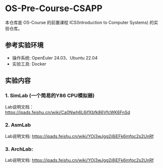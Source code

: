 # OS-Pre-Course-CSAPP

本仓库是 OS-Course 的前置课程 ICS(Introduction to Computer Systems) 的实验仓库。

## 参考实验环境

- 操作系统: OpenEuler 24.03、Ubuntu 22.04
- 实验工具: Docker

## 实验内容

### 1. SimLab (一个简易的Y86 CPU模拟器)
Lab说明文档：https://ipads.feishu.cn/wiki/Ca0Nwh6L6ifXbfk86VfcWK6FnSd

### 2. AsmLab
Lab说明文档: https://ipads.feishu.cn/wiki/YOj3wJgg2i8jEFk6mfpc2s2UnRf

### 3. ArchLab: 
Lab说明文档: https://ipads.feishu.cn/wiki/YOj3wJgg2i8jEFk6mfpc2s2UnRf

